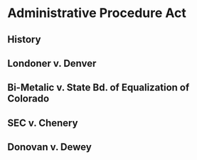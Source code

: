 # Administrative Procedure Act

## History

## Londoner v. Denver

## Bi-Metalic v. State Bd. of Equalization of Colorado

## SEC v. Chenery

## Donovan v. Dewey

